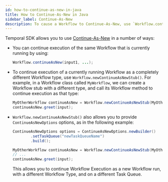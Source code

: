 ```yaml
---
id: how-to-continue-as-new-in-java
title: How to Continue-As-New in Java
sidebar_label: Continue-As-New
description: To cause a Workflow to Continue-As-New, use `Workflow.continueAsNew()`.
---
```


Temporal SDK allows you to use [Continue-As-New](/docs/concepts/what-is-continue-as-new) in a number of ways:

- You can continue execution of the same Workflow that is currently running by using:

  ```java
  Workflow.continueAsNew(input1, ...);
  ```

- To continue execution of a currently running Workflow as a completely different Workflow type, use `Workflow.newContinueAsNewStub()`.
  For example, in a Workflow class called `MyWorkflow`, we can create a Workflow stub with a different type, and call its Workflow method to continue execution as that type:

  ```java
  MyOtherWorkflow continueAsNew = Workflow.newContinueAsNewStub(MyOtherWorkflow.class);
  continueAsNew.greet(input);
  ```

- `Workflow.newContinueAsNewStub()` also allows you to provide `ContinueAsNewOptions` options, as in the following example:

  ```java
  ContinueAsNewOptions options = ContinueAsNewOptions.newBuilder()
          .setTaskQueue("newTaskQueueName")
          .build();

  MyOtherWorkflow continueAsNew = Workflow.newContinueAsNewStub(MyOtherWorkflow.class, options);
  // ...
  continueAsNew.greet(input);
  ```

  This allows you to continue Workflow Execution as a new Workflow run, with a different Workflow Type, and on a different Task Queue.
